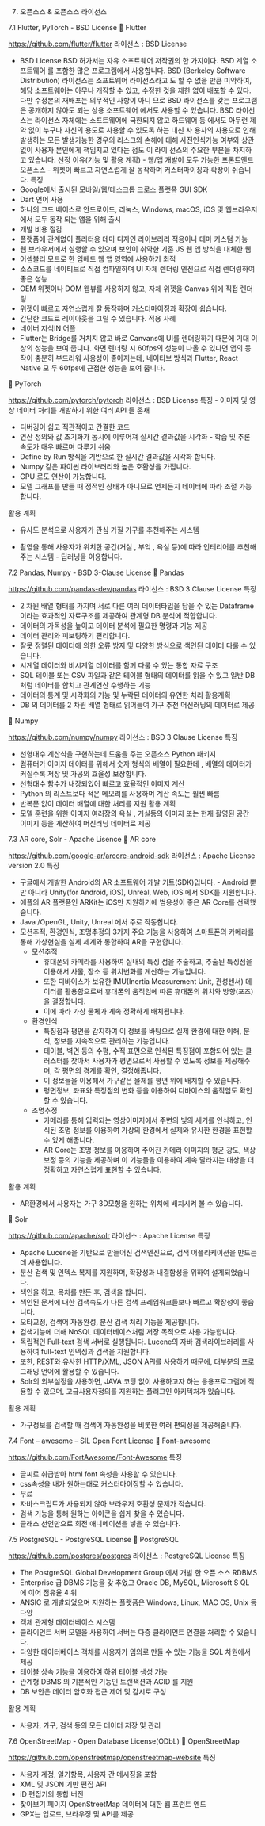7. 오픈소스 & 오픈소스 라이선스

7.1	Flutter, PyTorch - BSD License
	Flutter
 
https://github.com/flutter/flutter
라이선스 : BSD License
   - BSD License
    BSD 허가서는 자유 소프트웨어 저작권의 한 가지이다. BSD 계열 소프트웨어
    를 포함한 많은 프로그램에서 사용합니다.
    BSD (Berkeley Software Distribution) 라이선스는 소프트웨어 라이선스라고
    도 할 수 없을 만큼 미약하여, 해당 소프트웨어는 아무나 개작할 수 있고, 수정한
    것을 제한 없이 배포할 수 있다. 다만 수정본의 재배포는 의무적인 사항이 아니
    므로 BSD 라이선스를 갖는 프로그램은 공개하지 않아도 되는 상용 소프트웨어
    에서도 사용할 수 있습니다.
    BSD 라이선스는 라이선스 자체에는 소프트웨어에 국한되지 않고 하드웨어 등
    에서도 아무런 제약 없이 누구나 자신의 용도로 사용할 수 있도록 하는 대신 사
    용자의 사용으로 인해 발생하는 모든 발생가능한 경우의 리스크와 손해에 대해
    사전인식가능 여부와 상관없이 사용자 본인에게 책임지고 있다는 점도 이 라이
    선스의 주요한 부분을 차지하고 있습니다.
선정 이유(기능 및 활용 계획)
    - 웹/앱 개발이 모두 가능한 프론트엔드 오픈소스
    - 위젯이 빠르고 자연스럽게 잘 동작하며 커스터마이징과 확장이 쉬습니다.
특징
- Google에서 출시된 모바일/웹/데스크톱 크로스 플랫폼 GUI SDK
- Dart 언어 사용
- 하나의 코드 베이스로 안드로이드, 리눅스, Windows, macOS, iOS 및 웹브라우저
  에서 모두 동작 되는 앱을 위해 출시
- 개발 비용 절감
- 플랫폼에 관계없이 플러터용 테마 디자인 라이브러리 적용이나 테마 커스텀 가능
- 웹 브라우저에서 실행할 수 있으며 보안이 취약한 기존 JS 웹 앱 방식을 대체한 웹
- 어셈블리 모드로 한 임베드 웹 앱 영역에 사용하기 최적
- 소스코드를 네이티브로 직접 컴파일하며 UI 자체 렌더링 엔진으로 직접 렌더링하여
  좋은 성능
- OEM 위젯이나 DOM 웹뷰를 사용하지 않고, 자체 위젯을 Canvas 위에 직접 렌더
  링
- 위젯이 빠르고 자연스럽게 잘 동작하며 커스터마이징과 확장이 쉽습니다.
- 간단한 코드로 레이아웃을 그릴 수 있습니다.
적용 사례
- 네이버 지식IN 어플
- Flutter는 Bridge를 거치지 않고 바로 Canvans에 UI를 렌더링하기 때문에 기대 이
상의 성능을 보여 줍니다. 화면 렌더링 시 60fps의 성능이 나올 수 있다면 앱의 동작이
충분히 부드러워 사용성이 좋아지는데, 네이티브 방식과 Flutter, React Native 모
두 60fps에 근접한 성능을 보여 줍니다.
 


	PyTorch
 
https://github.com/pytorch/pytorch
라이선스 : BSD License
특징
         - 이미지 및 영상 데이터 처리를 개발하기 위한 여러 API 들 존재
 - 디버깅이 쉽고 직관적이고 간결한 코드
 - 연산 정의와 값 초기화가 동시에 이루어져 실시간 결과값을 시각화
         - 학습 및 추론 속도가 매우 빠르며 다루기 쉬움
 - Define by Run 방식을 기반으로 한 실시간 결과값을 시각화 합니다.
 - Numpy 같은 파이썬 라이브러리와 높은 호환성을 가집니다.
 - GPU 로도 연산이 가능합니다.
 - 모델 그래프를 만들 때 정적인 상태가 아니므로 언제든지 데이터에 따라 조절 가능합니다.

 활용 계획
  - 유사도 분석으로 사용자가 관심 가질 가구를 추천해주는 시스템

  - 촬영을 통해 사용자가 위치한 공간(거실 , 부엌 , 욕실 등)에 따라 인테리어를 추천해주는 시스템 - 딥러닝을 이용합니다.

7.2	Pandas, Numpy - BSD 3-Clause License
	Pandas
 
https://github.com/pandas-dev/pandas
라이선스 : BSD 3 Clause License
특징
  - 2 차원 배열 형태를 가지며 서로 다른 여러 데이터타입을 담을 수 있는 Dataframe                   이라는 효과적인 자료구조를 제공하여 관계형 DB 분석에 적합합니다.
  - 데이터의 가독성을 높이고 데이터 분석에 필요한 명령과 기능 제공
  - 데이터 관리와 피보팅하기 편리합니다.
  - 잘못 정렬된 데이터에 의한 오류 방지 및 다양한 방식으로 색인된 데이터 다룰 수 있습니다.
  - 시계열 데이터와 비시계열 데이터를 함께 다룰 수 있는 통합 자료 구조
  - SQL 테이블 또는 CSV 파일과 같은 테이블 형태의 데이터를 읽을 수 있고 일반 DB 처럼 데이터를 합치고 관계연산 수행하는 기능
  - 데이터의 통계 및 시각화의 기능 및 누락된 데이터의 유연한 처리
 활용계획
  - DB 의 데이터를 2 차원 배열 형태로 읽어들여 가구 추천 머신러닝의 데이터로 제공

	Numpy
 
https://github.com/numpy/numpy
라이선스 : BSD 3 Clause License
 특징
  - 선형대수 계산식을 구현하는데 도움을 주는 오픈소스 Python 패키지
  - 컴퓨터가 이미지 데이터를 위해서 숫자 형식의 배열이 필요한데 , 배열의 데이터가 커질수록 저장 및 가공의 효율성 보장합니다.
  - 선형대수 함수가 내장되있어 빠르고 효율적인 이미지 계산
  - Python 의 리스트보다 적은 메모리를 사용하며 계산 속도는 훨씬 빠름
  - 반복문 없이 데이터 배열에 대한 처리를 지원
 활용 계획
  - 모델 훈련을 위한 이미지 여러장의 욕실 , 거실등의 이미지 또는 현재 촬영된 공간 이미지 등을 계산하여 머신러닝 데이터로 제공


7.3	AR core, Solr - Apache Lisence
	AR core
 
https://github.com/google-ar/arcore-android-sdk
라이선스 : Apache License version 2.0
특징
- 구글에서 개발한 Android의 AR 소프트웨어 개발 키트(SDK)입니다.
        - Android 뿐만 아니라 Unity(for Android, iOS), Unreal, Web, iOS 에서 SDK를 지원합니다.
- 애플의 AR 플랫폼인 ARKit는 iOS만 지원하기에 범용성이 좋은 AR Core를 선택했습니다.
- Java /OpenGL, Unity, Unreal 에서 주로 작동합니다.
- 모션추적, 환경인식, 조명추정의 3가지 주요 기능을 사용하여 스마트폰의 카메라를 통해 가상현실을 실제 세계와 통합하여 AR을 구현합니다.
    - 모션추적
        - 휴대폰의 카메라를 사용하여 실내의 특징 점을 추출하고, 추출된 특징점을 이용해서 사물, 장소 등 위치변화를 계산하는 기능입니다.
        - 또한 디바이스가 보유한 IMU(Inertia Measurement Unit, 관성센서) 데이터를 활용함으로써 휴대폰의 움직임에 따른 휴대폰의 위치와 방향(포즈)을 결정합니다.
        - 이에 따라 가상 물체가 계속 정확하게 배치됩니다.
    - 환경인식
        - 특징점과 평면을 감지하여 이 정보를 바탕으로 실제 환경에 대한 이해, 분석, 정보를 지속적으로 관리하는 기능입니다.
        - 테이블, 벽면 등의 수평, 수직 표면으로 인식된 특징점이 포함되어 있는 클러스터를 찾아서 사용자가 평면으로서 사용할 수 있도록 정보를 제공해주며, 각 평면의 경계를 확인, 결정해줍니다.
        - 이 정보들을 이용해서 가구같은 물체를 평면 위에 배치할 수 있습니다.
        - 평면정보, 좌표와 특징점의 변화 등을 이용하여 디바이스의 움직임도 확인할 수 있습니다.
    - 조명추정
        - 카메라를 통해 입력되는 영상이미지에서 주변의 빛의 세기를 인식하고, 인식된 조명 정보를 이용하여 가상의 환경에서 실제와 유사한 환경을 표현할 수 있게 해줍니다.
        - AR Core는 조명 정보를 이용하여 주어진 카메라 이미지의 평균 강도, 색상 보정 등의 기능을 제공하며 이 기능들을 이용하여 계속 달라지는 대상을 더 정확하고 자연스럽게 표현할 수 있습니다.

 활용 계획
- AR환경에서 사용자는 가구 3D모형을 원하는 위치에 배치시켜 볼 수 있습니다.

	Solr
 
https://github.com/apache/solr
라이선스 : Apache License
 특징
- Apache Lucene을 기반으로 만들어진 검색엔진으로, 검색 어플리케이션을 만드는데 사용합니다.
- 분산 검색 및 인덱스 복제를 지원하며, 확장성과 내결함성을 위하여 설계되었습니다.
- 색인을 하고, 목차를 만든 후, 검색을 합니다.
- 색인된 문서에 대한 검색속도가 다른 검색 프레임워크들보다 빠르고 확장성이 좋습니다.
- 오타교정, 검색어 자동완성, 분산 검색 처리 기능을 제공합니다.
- 검색기능에 더해 NoSQL 데이터베이스처럼 저장 목적으로 사용 가능합니다.
- 독립적인 Full-text 검색 서버로 실행됩니다. Lucene의 자바 검색라이브러리를 사용하여 full-text 인덱싱과 검색을 지원합니다.
- 또한, REST와 유사한 HTTP/XML, JSON API를 사용하기 때문에, 대부분의 프로그래밍 언어에 활용할 수 있습니다.
- Solr의 외부설정을 사용하면, JAVA 코딩 없이 사용하고자 하는 응용프로그램에 적용할 수 있으며, 고급사용자정의를 지원하는 플러그인 아키텍처가 있습니다.

활용 계획
- 가구정보를 검색할 때 검색어 자동완성을 비롯한 여러 편의성을 제공해줍니다.


7.4	Font – awesome – SIL Open Font License
	Font-awesome
 
https://github.com/FortAwesome/Font-Awesome
특징
- 글씨로 취급받아 html font 속성을 사용할 수 있습니다.
-  css속성을 내가 원하는대로 커스터마이징할 수 있습니다.
-  무료
- 자바스크립트가 사용되지 않아 브라우저 호환성 문제가 적습니다.
- 검색 기능을 통해 원하는 아이콘을 쉽게 찾을 수 있습니다.
- 클래스 선언만으로 회전 애니메이션을 넣을 수 있습니다.


7.5	PostgreSQL - PostgreSQL License
	PostgreSQL
 
https://github.com/postgres/postgres
라이선스 : PostgreSQL License
 특징 
  - The PostgreSQL Global Development Group 에서 개발 한 오픈 소스 RDBMS
  - Enterprise 급 DBMS 기능을 갖 추었고 Oracle DB, MySQL, Microsoft S QL 에 이어 점유율 4 위
  - ANSIC 로 개발되었으며 지원하는 플랫폼은 Windows, Linux, MAC OS, Unix 등 다양
  - 객체 관계형 데이터베이스 시스템
  - 클라이언트 서버 모델을 사용하여 서버는 다중 클라이언트 연결을 처리할 수 있습니다.
  - 다양한 데이터베이스 객체를 사용자가 임의로 만들 수 있는 기능을 SQL 차원에서 제공
  - 테이블 상속 기능을 이용하여 하위 테이블 생성 가능
  - 관계형 DBMS 의 기본적인 기능인 트랜잭션과 ACID 를 지원
  - DB 보안은 데이터 암호화 접근 제어 및 감시로 구성

 활용 계획
  - 사용자, 가구, 검색 등의 모든 데이터 저장 및 관리


7.6	OpenStreetMap - Open Database License(ODbL)
	OpenStreetMap
 
https://github.com/openstreetmap/openstreetmap-website
특징
- 사용자 계정, 일기항목, 사용자 간 메시징을 포함
- XML 및 JSON 기반 편집 API
- iD 편집기의 통합 버전
- 찾아보기 페이지 OpenStreetMap 데이터에 대한 웹 프런트 엔드
- GPX는 업로드, 브라우징 및 API를 제공

